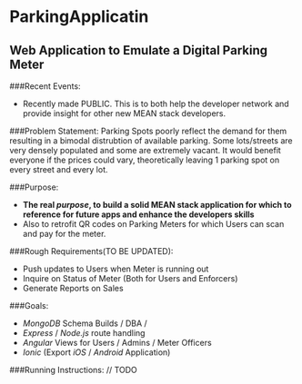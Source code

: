 # ParkingApplicatin
## Web Application to Emulate a Digital Parking Meter

###Recent Events:
- Recently made PUBLIC. This is to both help the developer network and provide insight for other new MEAN stack developers.

###Problem Statement:
Parking Spots poorly reflect the demand for them resulting in a bimodal distrubtion of available parking. Some lots/streets are very densely populated and some are extremely vacant. It would benefit everyone if the prices could vary, theoretically leaving 1 parking spot on every street and every lot. 

###Purpose: 
- **The real *purpose*, to build a solid MEAN stack application for which to reference for future apps and enhance the developers skills**
- Also to retrofit QR codes on Parking Meters for which Users can scan and pay for the meter.

###Rough Requirements(TO BE UPDATED):
- Push updates to Users when Meter is running out
- Inquire on Status of Meter (Both for Users and Enforcers)
- Generate Reports on Sales

###Goals:
- *MongoDB* Schema Builds / DBA / 
- *Express* / *Node.js* route handling
- *Angular* Views for Users / Admins / Meter Officers
- *Ionic* (Export *iOS* / *Android* Application)

###Running Instructions:
 // TODO 


